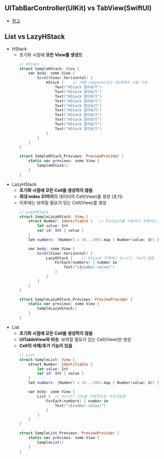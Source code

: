 ## UITabBarController(UIKit) vs TabView(SwiftUI)
- [참고](https://github.com/Jinoo9622/iOS/blob/master/Chapter5/03_CafeApp%26SwiftUI/Samples/UITabBarController_TabView.playground/Contents.swift)

## List vs LazyHStack
- HStack
  - 초기화 시점에 **모든 View를 생성**함
    ```swift
    // HStack
    struct SampleHStack: View {
        var body: some View {
            ScrollView(.horizontal) {
                HStack {    // 개별 componet로는 10개까지 사용 가능
                    Text("HStack 알아보기")
                    Text("HStack 알아보기")
                    Text("HStack 알아보기")
                    Text("HStack 알아보기")
                    Text("HStack 알아보기")
                    Text("HStack 알아보기")
                    Text("HStack 알아보기")
                    Text("HStack 알아보기")
                    Text("HStack 알아보기")
                    Text("HStack 알아보기")
                }
            }
        }
    }

    struct SampleHStack_Previews: PreviewProvider {
        static var previews: some View {
            SampleHStack()
        }
    }
    ```
- LazyHStack
  - **초기화 시점에 모든 Cell을 생성하지 않음**
  - **최대 index 31까지**의 데이터의 Cell(View)를 생성 (초기)
  - 이후에는 보여질 필요가 있는 Cell(View)를 생성
    ```swift
    // LazyHStack
    struct SampleLazyHStack: View {
        struct Number: Identifiable {   // ForEach를 사용하기 위해서는, Identifiable Protocol을 따라야함
            let value: Int
            var id: Int { value }
        }
        let numbers: [Number] = (0...100).map { Number(value: $0) }

        var body: some View {
            ScrollView(.horizontal) {
                LazyHStack {    // HStack 자체에는 Scroll 기능이 없음
                    ForEach(numbers) { number in
                        Text("\(number.value)")
                    }
                }
            }
        }
    }

    struct SampleLazyHStack_Previews: PreviewProvider {
        static var previews: some View {
            SampleLazyHStack()
        }
    }
    ```
- List
  - **초기화 시점에 모든 Cell을 생성하지 않음**
  - **UITableView와 비슷**. 보여질 필요가 있는 Cell(View)만 생성
  - **Cell의 삭제/추가 기능이 있음**
    ```swift
    // List
    struct SampleList: View {
        struct Number: Identifiable {
            let value: Int
            var id: Int { value }
        }
        let numbers: [Number] = (0...100).map { Number(value: $0) }

        var body: some View {
            List {  // Scroll 기능을 기본적으로 가지고있음
                ForEach(numbers) { number in
                    Text("\(number.value)")
                }
            }
        }
    }

    struct SampleList_Previews: PreviewProvider {
        static var previews: some View {
            SampleList()
        }
    }
    ```
